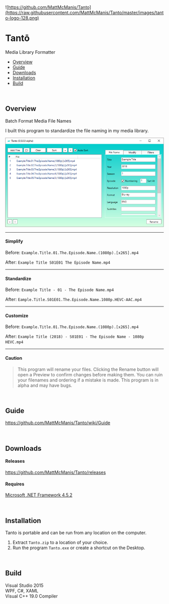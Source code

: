 ![https://github.com/MattMcManis/Tanto](https://raw.githubusercontent.com/MattMcManis/Tanto/master/images/tanto-logo-128.png)

# Tantō

Media Library Formatter

* [Overview](#overview)
* [Guide](https://github.com/MattMcManis/Tanto/wiki/Guide)
* [Downloads](#downloads)
* [Installation](#installation)
* [Build](#build)

&nbsp;

## Overview

Batch Format Media File Names

I built this program to standardize the file naming in my media library.

![Tanto](https://raw.githubusercontent.com/MattMcManis/Tanto/master/images/tanto.png) 

---

#### Simplify

Before: `Example.Title.01.The.Episode.Name.(1080p).[x265].mp4`

After: `Example Title S01E01 The Episode Name.mp4`

---

#### Standardize

Before: `Example Title - 01 - The Episode Name.mp4`

After: `Eample.Title.S01E01.The.Episode.Name.1080p.HEVC-AAC.mp4`

---

#### Customize

Before: `Example.Title.01.The.Episode.Name.(1080p).[x265].mp4`

After: `Example Title (2018) - S01E01 - The Episode Name - 1080p HEVC.mp4`

---

#### Caution

>This program will rename your files. Clicking the Rename button will open a Preview to confirm changes before making them. You can ruin your filenames and ordering if a mistake is made. This program is in alpha and may have bugs.

&nbsp;

## Guide

https://github.com/MattMcManis/Tanto/wiki/Guide

&nbsp;

## Downloads
#### Releases
https://github.com/MattMcManis/Tanto/releases

#### Requires
[Microsoft .NET Framework 4.5.2](https://www.microsoft.com/net/download/dotnet-framework-runtime/net452)

&nbsp;

## Installation
Tanto is portable and can be run from any location on the computer.

1. Extract `Tanto.zip` to a location of your choice.
2. Run the program `Tanto.exe` or create a shortcut on the Desktop.

&nbsp;

## Build
Visual Studio 2015  
WPF, C#, XAML  
Visual C++ 19.0 Compiler